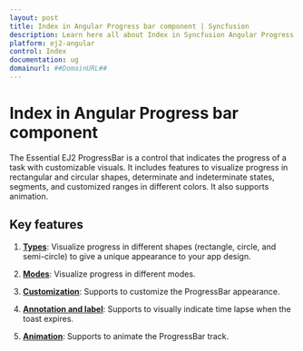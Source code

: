 ```yaml
---
layout: post
title: Index in Angular Progress bar component | Syncfusion
description: Learn here all about Index in Syncfusion Angular Progress bar component of Syncfusion Essential JS 2 and more.
platform: ej2-angular
control: Index 
documentation: ug
domainurl: ##DomainURL##
---
```


# Index in Angular Progress bar component

The Essential EJ2 ProgressBar is a control that indicates the progress of a task with customizable visuals. It includes features to visualize progress in rectangular and circular shapes, determinate and indeterminate states, segments, and customized ranges in different colors. It also supports animation.

## Key features

1. **[Types](./types)**: Visualize progress in different shapes (rectangle, circle, and semi-circle) to give a unique appearance to your app design.

2. **[Modes](./states)**: Visualize progress in different modes.

3. **[Customization](./customization)**: Supports to customize the ProgressBar appearance.

4. **[Annotation and label](./annotation)**: Supports to visually indicate time lapse when the toast expires.

5. **[Animation](./animation)**: Supports to animate the ProgressBar track.